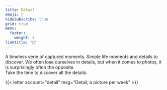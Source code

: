 ```yaml
---
title: Détail
emoji: 👀
hideSubscribe: true
grid: true
menu:
  footer:
    weight: 4
linktitle: "👀"
---
```


A timeless serie of captured moments. Simple life moments and details to discover. We often lose ourselves in details, but when it comes to photos, it is surprisingly often the opposite.  
Take the time to discover all the details.

{{< letter account="detail" msg="Detail, a picture per week" >}}
